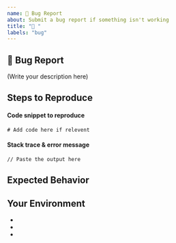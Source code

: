 ```yaml
---
name: 🐛 Bug Report
about: Submit a bug report if something isn't working
title: "🐛 "
labels: "bug"
---
```


## 🐛 Bug Report

<!--
	What's the bug that you found?
	How serious is this bug, and what is affected? What module(s) are concerned?
-->

(Write your description here)

## Steps to Reproduce

<!--
	How can we reproduce this issue?
-->

#### Code snippet to reproduce

```
# Add code here if relevent
```

#### Stack trace & error message

```
// Paste the output here
```

## Expected Behavior

<!--
	What was supposed to happen?
	What happened instead?
-->

## Your Environment

- <!-- Project version -->
- <!-- Language versions -->
- <!-- Computer OS and version -->
